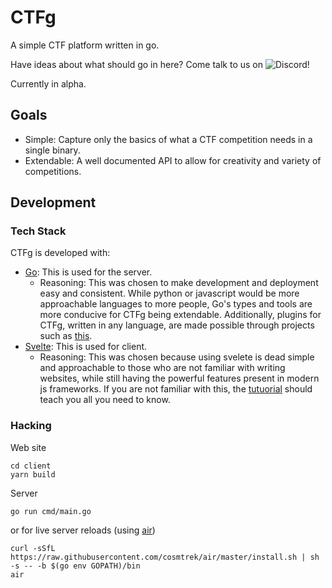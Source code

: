 # CTFg
A simple CTF platform written in go.

Have ideas about what should go in here? Come talk to us on ![Discord](https://img.shields.io/badge/Discord-%235865F2.svg?style=for-the-badge&logo=discord&logoColor=white&link=https://discord.gg/J6VJQhhQ)!

Currently in alpha. 

## Goals
- Simple: Capture only the basics of what a CTF competition needs in a single binary.
- Extendable: A well documented API to allow for creativity and variety of competitions.

## Development

### Tech Stack
CTFg is developed with:
- [Go](https://go.dev/): This is used for the server.
	- Reasoning: This was chosen to make development and deployment easy and consistent. While python or javascript would be more approachable languages to more people, Go's types and tools are more conducive for CTFg being extendable. Additionally, plugins for CTFg, written in any language, are made possible through projects such as [this](https://github.com/hashicorp/go-plugin).
- [Svelte](https://svelte.dev/): This is used for client.
	- Reasoning: This was chosen because using svelete is dead simple and approachable to those who are not familiar with writing websites, while still having the powerful features present in modern js frameworks. If you are not familiar with this, the [tutuorial](https://svelte.dev/tutorial/basics) should teach you all you need to know.

### Hacking
Web site
```
cd client
yarn build
```

Server
```
go run cmd/main.go
```
or for live server reloads (using [air](https://github.com/cosmtrek/air))
```
curl -sSfL https://raw.githubusercontent.com/cosmtrek/air/master/install.sh | sh -s -- -b $(go env GOPATH)/bin
air
```
